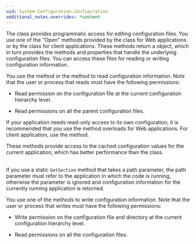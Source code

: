```yaml
---
uid: System.Configuration.Configuration
additional_notes.overrides: *content
---
```


<p>The <xref href="System.Configuration.Configuration"></xref> class provides programmatic access for editing configuration files. You use one of the "Open" methods provided by the <xref href="System.Web.Configuration.WebConfigurationManager"></xref> class for Web applications or by the <xref href="System.Configuration.ConfigurationManager"></xref> class for client applications. These methods return a <xref href="System.Configuration.Configuration"></xref> object, which in turn provides the methods and properties that handle the underlying configuration files. You can access these files for reading or writing configuration information.  
  
 You use the <xref href="System.Configuration.Configuration.GetSection(System.String)"></xref> method or the <xref href="System.Configuration.Configuration.GetSectionGroup(System.String)"></xref> method to read configuration information. Note that the user or process that reads must have the following permissions:  
  
-   Read permission on the configuration file at the current configuration hierarchy level.  
  
-   Read permissions on all the parent configuration files.  
  
 If your application needs read-only access to its own configuration, it is recommended that you use the <xref href="erload:System.Web.Configuration.WebConfigurationManager.GetSection"></xref> method overloads for Web applications. For client application, use the <xref href="System.Configuration.ConfigurationManager.GetSection(System.String)"></xref> method.  
  
 These methods provide access to the cached configuration values for the current application, which has better performance than the <xref href="System.Configuration.Configuration"></xref> class.  
  
 <block subset="none" type="note"><p>  
 If you use a static `GetSection` method that takes a path parameter, the path parameter must refer to the application in which the code is running, otherwise the parameter is ignored and configuration information for the currently running application is returned.  
  
</p></block>  
  
 You use one of the <xref href="erload:System.Configuration.Configuration.Save"></xref> methods to write configuration information. Note that the user or process that writes must have the following permissions:  
  
-   Write permission on the configuration file and directory at the current configuration hierarchy level.  
  
-   Read permissions on all the configuration files.</p>


